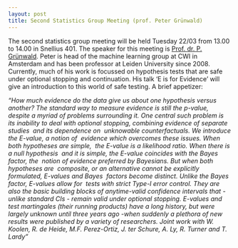 ```yaml
---
layout: post
title: Second Statistics Group Meeting (prof. Peter Grünwald)
---
```


The second statistics group meeting will be held Tuesday 22/03 from 13.00 to 14.00 in Snellius 401. 
The speaker for this meeting is <a href="http://www.grunwald.nl" target="_blank">Prof. dr. P. Grünwald</a>.
Peter is head of the machine learning group at CWI in Amsterdam and has been professor at Leiden University since 2008. 
Currently, much of his work is focussed on hypothesis tests that are safe under optional stopping and continuation. 
His talk ‘E is for Evidence’ will give an introduction to this world of safe testing. 
A brief appetizer:

<em>
“How much evidence do the data give us about one hypothesis versus  another?
</em>

<em>
The standard way to measure evidence is still the p-value,  despite a myriad of problems surrounding it. One central such problem is  its inability to deal with optional stopping, combining evidence of separate studies  and its dependence on  unknowable counterfactuals. We introduce the E-value, a notion of  evidence which overcomes these issues. When both hypotheses are simple,  the E-value is a likelihood ratio. When there is a null hypothesis  and it is simple, the E-value coincides with the Bayes factor, the  notion of evidence preferred by Bayesians. But when both hypotheses are  composite, or an alternative cannot be explicitly formulated, E-values and Bayes  factors become distinct. Unlike the Bayes factor, E-values allow for  tests with strict Type-I error control. They are also the basic building blocks of anytime-valid confidence intervals that - unlike standard CIs - remain valid under optional stopping. E-values and test martingales (their running products) have a long history, but were largely unknown until three years ago -when suddenly a plethora of new results were published by a variety of researchers.
</em>

<em>
Joint work with W. Koolen, R. de Heide, M.F. Perez-Ortiz, J. ter Schure, A. Ly, R. Turner and T. Lardy”
</em>
